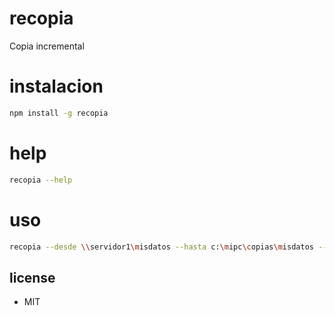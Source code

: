 # recopia
Copia incremental

# instalacion

```sh
npm install -g recopia
```

# help

```sh
recopia --help
```
# uso

```sh
recopia --desde \\servidor1\misdatos --hasta c:\mipc\copias\misdatos --verbose
```

## license
   * MIT

